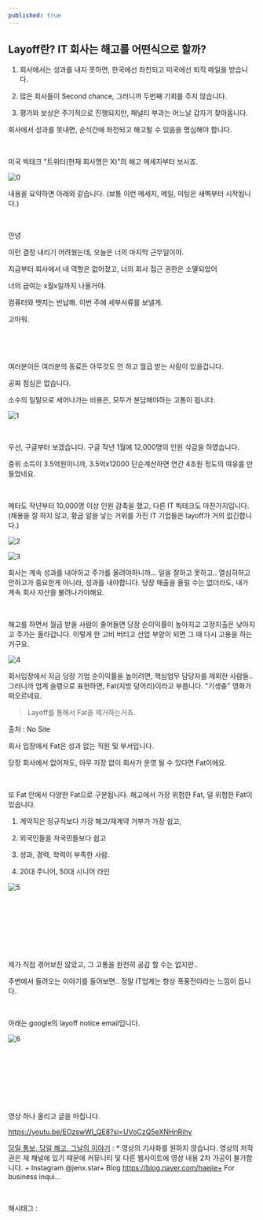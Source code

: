 ```yaml
---
published: true
---
```

## Layoff란? IT 회사는 해고를 어떤식으로 할까?

1) 회사에서는 성과를 내지 못하면, 한국에선 좌천되고 미국에선 퇴직 메일을 받습니다.

2) 많은 회사들이 Second chance, 그러니까 두번째 기회를 주지 않습니다.

3) 평가와 보상은 주기적으로 진행되지만, 패널티 부과는 어느날 갑자기 찾아옵니다.

회사에서 성과를 못내면, 순식간에 좌천되고 해고될 수 있음을 명심해야 합니다.

​

미국 빅테크 "트위터(현재 회사명은 X)"의 해고 메세지부터 보시죠.

![0](/asset/img/223335505959/0.png)

내용을 요약하면 아래와 같습니다. (보통 이런 메세지, 메일, 미팅은 새벽부터 시작됩니다.)

​

안녕

이런 결정 내리기 어려웠는데, 오늘은 너의 마지막 근무일이야.

지금부터 회사에서 네 역할은 없어졌고, 너의 회사 접근 권한은 소멸되었어

너의 급여는 x월x일까지 나올거야.

컴퓨터와 뱃지는 반납해. 이번 주에 세부서류를 보낼게.

고마워.

​

​

여러분이든 여러분의 동료든 아무것도 안 하고 월급 받는 사람이 있을겁니다.

공짜 점심은 없습니다.

소수의 일탈으로 새어나가는 비용은, 모두가 분담해야하는 고통이 됩니다.

![1](/asset/img/223335505959/1.png)

​

우선, 구글부터 보겠습니다. 구글 작년 1월에 12,000명의 인원 삭감을 하였습니다.

중위 소득이 3.5억원이니까, 3.5억x12000 단순계산하면 연간 4조원 정도의 여유를 만들었네요.

​

메타도 작년부터 10,000명 이상 인원 감축을 했고, 다른 IT 빅테크도 마찬가지입니다. (채용을 잘 하지 않고, 황금 알을 낳는 거위를 가진 IT 기업들은 layoff가 거의 없긴합니다.)

![2](/asset/img/223335505959/2.png)

![3](/asset/img/223335505959/3.png)

회사는 계속 성과를 내야하고 주가를 올려야하니까... 일을 잘하고 못하고.. 열심히하고 안하고가 중요한게 아니라, 성과를 내야합니다. 당장 매출을 올릴 수는 없더라도, 내가 계속 회사 자산을 불려나가야해요.

​

해고를 하면서 월급 받을 사람이 줄어들면 당장 순이익률이 높아지고 고정지출은 낮아지고 주가는 올라갑니다. 이렇게 한 고비 버티고 산업 부양이 되면 그 때 다시 고용을 하는거구요.

![4](/asset/img/223335505959/4.png)

회사입장에서 지금 당장 기업 순이익률을 높이려면, 핵심업무 담당자를 제외한 사람들.. 그러니까 업계 슬랭으로 표현하면, Fat(지방 덩어리)이라고 부릅니다. "기생충" 영화가 떠오르네요.

> Layoff를 통해서 Fat을 제거하는거죠.

출처 : No Site

회사 입장에서 Fat은 성과 없는 직원 및 부서입니다.

당장 회사에서 없어져도, 아무 지장 없이 회사가 운영 될 수 있다면 Fat이에요.

​

또 Fat 안에서 다양한 Fat으로 구분됩니다. 해고에서 가장 위험한 Fat, 덜 위험한 Fat이 있습니다.

1) 계약직은 정규직보다 가장 해고/재계약 거부가 가장 쉽고,

2) 외국인들을 자국민들보다 쉽고

3) 성과, 경력, 학력이 부족한 사람.

4) 20대 주니어, 50대 시니어 라인

![5](/asset/img/223335505959/5.png)

​

​

​

​

제가 직접 겪어보진 않았고, 그 고통을 완전히 공감 할 수는 없지만..

주변에서 들려오는 이야기를 들어보면.. 정말 IT업계는 항상 폭풍전야라는 느낌이 듭니다.

​

아래는 google의 layoff notice email입니다.

![6](/asset/img/223335505959/6.png)

​

​

​

​

영상 하나 올리고 글을 마칩니다.

https://youtu.be/EOzswWI_QE8?si=UVoCzQ5eXNHnRihy

[당일 통보, 당일 해고. 그날의 이야기](https://youtu.be/EOzswWI_QE8?si=UVoCzQ5eXNHnRihy) : * 영상의 기사화를 원하지 않습니다. 영상의 저작권은 제 채널에 있기 때문에 커뮤니티 및 다른 웹사이트에 영상 내용 2차 가공이 불가합니다. + Instagram @jenx.star+ Blog https://blog.naver.com/haejie+ For business inqui...

​

 해시태그 : 